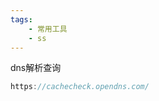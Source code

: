 ```yaml
---
tags:
    - 常用工具
    - ss
---
```


dns解析查询



```javascript
https://cachecheck.opendns.com/

```



